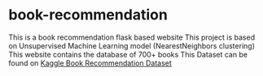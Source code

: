 # book-recommendation
 This is a book recommendation flask based website 
 This project is based on Unsupervised Machine Learning model (NearestNeighbors clustering)
 This website contains the database of 700+ books
 This Dataset can be found on <a href="https://www.kaggle.com/datasets/arashnic/book-recommendation-dataset">Kaggle Book Recommendation Dataset</a>
